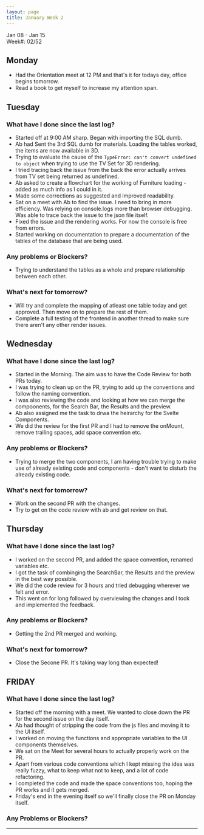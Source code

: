 ```yaml
---
layout: page
title: January Week 2
---
```


Jan 08 - Jan 15<br>
Week#: 02/52<br>

## Monday

- Had the Orientation meet at 12 PM and that's it for todays day, office begins tomorrow.
- Read a book to get myself to increase my attention span.

## Tuesday


### What have I done since the last log?
- Started off at 9:00 AM sharp. Began with importing the SQL dumb.
- Ab had Sent the 3rd SQL dumb for materials. Loading the tables worked, the items are now available in 3D.
- Trying to evaluate the cause of the `TypeError: can't convert undefined to object` when trying to use the TV Set for 3D rendering.
- I tried tracing back the issue from the back the error actually arrives from TV set being returned as undefined.
- Ab asked to create a flowchart for the working of Furniture loading - added as much info as I could in it.
- Made some corrections as suggested and improved readability.
- Sat on a meet with Ab to find the issue. I need to bring in more efficiency. Was relying on console.logs more than browser debugging. Was able to trace back the issue to the json file itself.
- Fixed the issue and the rendering works. For now the console is free from errors.
- Started working on documentation to prepare a documentation of the tables of the database that are being used.


### Any problems or Blockers?
- Trying to understand the tables as a whole and prepare relationship between each other.

### What's next for tomorrow?
- Will try and complete the mapping of atleast one table today and get approved. Then move on to prepare the rest of them.
- Complete a full testing of the frontend in another thread to make sure there aren't any other render issues.


## Wednesday


### What have I done since the last log?
- Started in the Morning. The aim was to have the Code Review for both PRs today.
- I was trying to clean up on the PR, trying to add up the conventions and follow the naming convention.
- I was also reviewing the code and looking at how we can merge the compoonents, for the Search Bar, the Results and the preview.
- Ab also assigned me the task to drwa the heirarchy for the Svelte Components.
- We did the review for the first PR and I had to remove the onMount, remove trailing spaces, add space convention etc.


### Any problems or Blockers?
- Trying to merge the two components, I am having trouble trying to make use of already existing code and components - don't want to disturb the already existing code.

### What's next for tomorrow?
- Work on the second PR with the changes.
- Try to get on the code review with ab and get review on that.

## Thursday


### What have I done since the last log?
- I worked on the second PR, and added the space convention, renamed variables etc.
- I got the task of combinging the SearchBar, the Results and the preview in the best way possible.
- We did the code review for 3 hours and tried debugging wherever we felt and error.
- This went on for long followed by overviewing the changes and I took and implemented the feedback.


### Any problems or Blockers?
- Getting the 2nd PR merged and working.

### What's next for tomorrow?
- Close the Secone PR. It's taking way long than expected!


## FRIDAY

### What have I done since the last log?

- Started off the morning with a meet. We wanted to close down the PR for the second issue on the day itself.
- Ab had thought of stripping the code from the js files and moving it to the UI itself.
- I worked on moving the functions and appropriate variables to the UI components themselves.
- We sat on the Meet for several hours to actually properly work on the PR.
- Apart from various code conventions which I kept missing the idea was really fuzzy, what to keep what not to keep, and a lot of code refactoring.
- I completed the code and made the space conventions too, hoping the PR works and it gets merged.
- Friday's end in the evening itself so we'll finally close the PR on Monday itself.

### Any Problems or Blockers?
----------
